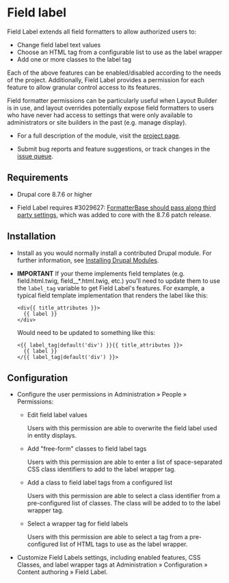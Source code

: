 # Field label

Field Label extends all field formatters to allow authorized users to:
- Change field label text values
- Choose an HTML tag from a configurable list to use as the label wrapper
- Add one or more classes to the label tag

Each of the above features can be enabled/disabled according to the needs of
the project. Additionally, Field Label provides a permission for each feature to
allow granular control access to its features.

Field formatter permissions can be particularly useful when Layout Builder is
in use, and layout overrides potentially expose field formatters to users who
have never had access to settings that were only available to administrators or
site builders in the past (e.g. manage display).

- For a full description of the module, visit the
  [project page](https://www.drupal.org/project/field_label).

- Submit bug reports and feature suggestions, or track changes in the
  [issue queue](https://www.drupal.org/project/issues/field_label).


## Requirements

- Drupal core 8.7.6 or higher

- Field Label requires #3029627: [FormatterBase should pass along third party settings](https://www.drupal.org/project/drupal/issues/3029627), which was
added to core with the 8.7.6 patch release.


## Installation

- Install as you would normally install a contributed Drupal module. For further
information, see
[Installing Drupal Modules](https://www.drupal.org/docs/extending-drupal/installing-drupal-modules).

- **IMPORTANT** If your theme implements field templates (e.g. field.html.twig,
  field__*.html.twig, etc.) you'll need to update them to use the `label_tag`
  variable to get Field Label's features. For example, a typical field template
  implementation that renders the label like this:

  ```
  <div{{ title_attributes }}>
    {{ label }}
  </div>
  ```

  Would need to be updated to something like this:

  ```
  <{{ label_tag|default('div') }}{{ title_attributes }}>
    {{ label }}
  </{{ label_tag|default('div') }}>
  ```


## Configuration

- Configure the user permissions in Administration » People » Permissions:

  - Edit field label values

    Users with this permission are able to overwrite the field label used in
    entity displays.

  - Add "free-form" classes to field label tags

    Users with this permission are able to enter a list of space-separated
    CSS class identifiers to add to the label wrapper tag.

  - Add a class to field label tags from a configured list

    Users with this permission are able to select a class identifier from a
    pre-configured list of classes. The class will be added to to the label
    wrapper tag.

  - Select a wrapper tag for field labels

    Users with this permission are able to select a tag from a pre-configured
    list of HTML tags to use as the label wrapper.

- Customize Field Labels settings, including enabled features, CSS Classes, and
  label wrapper tags at Administration » Configuration » Content authoring »
  Field Label.
